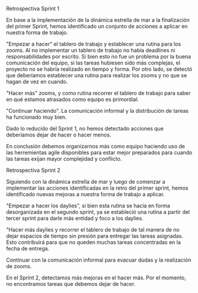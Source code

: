 Retrospectiva Sprint 1

En base a la implementación de la dinámica estrella de mar a la finalización del primer Sprint, hemos identificado un conjunto de acciones a aplicar en nuestra forma de trabajo.

"Empezar a hacer" el tablero de trabajo y establecer una rutina para los zooms. Al no implementar un tablero de trabajo no había deadlines ni responsabilidades por escrito. Si bien esto no fue un problema por la buena comunicación del equipo, si las tareas hubiesen sido más complejas, el proyecto no se habría realizado en tiempo y forma. Por otro lado, se detectó que deberíamos establecer una rutina para realizar los zooms y no que se hagan de vez en cuando.

"Hacer más" zooms, y como rutina recorrer el tablero de trabajo para saber en qué estamos atrasados como equipo es primordial.

"Continuar haciendo". La comunicación informal y la distribución de tareas ha funcionado muy bien.

Dado lo reducido del Sprint 1, no hemos detectado acciones que deberíamos dejar de hacer o hacer menos.

En conclusión debemos organizarnos más como equipo haciendo uso de las herremientas agile disponibles para estar mejor preparados para cuando las tareas exijan mayor complejidad y conflicto.

Retrospectiva Sprint 2

Siguiendo con la dinámica estrella de mar y luego de comenzar a implementar las acciones identificadas en la retro del primer sprint, hemos identificado nuevas mejoras a nuestra forma de trabajo a aplicar.

"Empezar a hacer los daylies", si bien esta rutina se hacía en forma desorganizada en el segundo sprint, ya se estableció una rutina a partir del tercer sprint para darle más entidad y foco a los daylies.

"Hacer más daylies y recorrer el tablero de trabajo de tal manera de no dejar espacios de tiempo sin presión para entregar las tareas asignadas. Esto contribuirá para que no queden muchas tareas concentradas en la fecha de entrega.

Continuar con la comunicación informal para evacuar dudas y la realización de zooms.

En el Sprint 2, detectamos más mejoras en el hacer más. Por el momento, no encontramos tareas que debemos dejar de hacer.